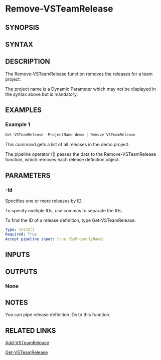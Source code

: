 <!-- #include "./common/header.md" -->

# Remove-VSTeamRelease

## SYNOPSIS

<!-- #include "./synopsis/Remove-VSTeamRelease.md" -->

## SYNTAX

## DESCRIPTION

The Remove-VSTeamRelease function removes the releases for a team project.

The project name is a Dynamic Parameter which may not be displayed in the syntax above but is mandatory.

## EXAMPLES

### Example 1

```powershell
Get-VSTeamRelease -ProjectName demo | Remove-VSTeamRelease
```

This command gets a list of all releases in the demo project.

The pipeline operator (|) passes the data to the Remove-VSTeamRelease function, which removes each release definition object.

## PARAMETERS

<!-- #include "./params/projectName.md" -->

### -Id

Specifies one or more releases by ID.

To specify multiple IDs, use commas to separate the IDs.

To find the ID of a release definition, type Get-VSTeamRelease.

```yaml
Type: Int32[]
Required: True
Accept pipeline input: true (ByPropertyName)
```

<!-- #include "./params/force.md" -->

## INPUTS

## OUTPUTS

### None

## NOTES

You can pipe release definition IDs to this function.

<!-- #include "./common/prerequisites.md" -->

## RELATED LINKS

<!-- #include "./common/related.md" -->

[Add-VSTeamRelease](Add-VSTeamRelease.md)

[Get-VSTeamRelease](Get-VSTeamRelease.md)

